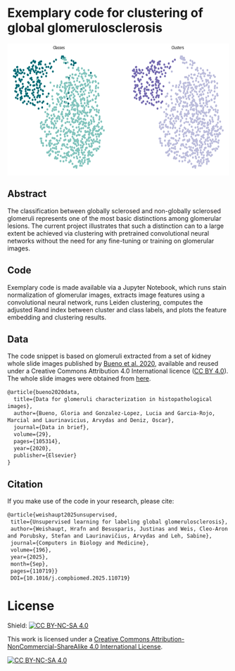 # Exemplary code for clustering of global glomerulosclerosis

<img src="docs/Clustering.png" align="center" height="300px"/>

## Abstract

The classification between globally sclerosed and non-globally sclerosed glomeruli represents one of the most basic distinctions among glomerular lesions. The current project illustrates that such a distinction can to a large extent be achieved via clustering with pretrained convolutional neural networks without the need for any fine-tuning or training on glomerular images.

## Code

Exemplary code is made available via a Jupyter Notebook, which runs stain normalization of glomerular images, extracts image features using a convolutional neural network, runs Leiden clustering, computes the adjusted Rand index between cluster and class labels, and plots the feature embedding and clustering results.

## Data

The code snippet is based on glomeruli extracted from a set of kidney whole slide images published by [Bueno et al. 2020](https://www.sciencedirect.com/science/article/pii/S2352340920302080), available and reused under a Creative Commons Attribution 4.0 International licence ([CC BY 4.0](https://creativecommons.org/licenses/by/4.0/)). The whole slide images were obtained from [here](https://data.mendeley.com/datasets/k7nvtgn2x6/3).

```         
@article{bueno2020data,
  title={Data for glomeruli characterization in histopathological images},
  author={Bueno, Gloria and Gonzalez-Lopez, Lucia and Garcia-Rojo, Marcial and Laurinavicius, Arvydas and Deniz, Oscar},
  journal={Data in brief},
  volume={29},
  pages={105314},
  year={2020},
  publisher={Elsevier}
}
```

## Citation

If you make use of the code in your research, please cite:

```
@article{weishaupt2025unsupervised,
 title={Unsupervised learning for labeling global glomerulosclerosis},
 author={Weishaupt, Hrafn and Besusparis, Justinas and Weis, Cleo-Aron and Porubsky, Stefan and Laurinavičius, Arvydas and Leh, Sabine},
 journal={Computers in Biology and Medicine}, 
 volume={196},
 year={2025},
 month={Sep},
 pages={110719}}
 DOI={10.1016/j.compbiomed.2025.110719}
```
# License

Shield: [![CC BY-NC-SA 4.0](https://img.shields.io/badge/License-CC%20BY--NC--SA%204.0-lightgrey.svg)](http://creativecommons.org/licenses/by-nc-sa/4.0/)

This work is licensed under a [Creative Commons Attribution-NonCommercial-ShareAlike 4.0 International License](http://creativecommons.org/licenses/by-nc-sa/4.0/).

[![CC BY-NC-SA 4.0](https://licensebuttons.net/l/by-nc-sa/4.0/88x31.png)](http://creativecommons.org/licenses/by-nc-sa/4.0/)
